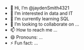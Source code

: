 - 👋 Hi, I’m @jaydenSmith4321
- 👀 I’m interested in data and IT
- 🌱 I’m currently learning SQL
- 💞️ I’m looking to collaborate on ...
- 📫 How to reach me ...
- 😄 Pronouns: ...
- ⚡ Fun fact: ...

<!---
jaydenSmith4321/jaydenSmith4321 is a ✨ special ✨ repository because its `README.md` (this file) appears on your GitHub profile.
You can click the Preview link to take a look at your changes.
--->
